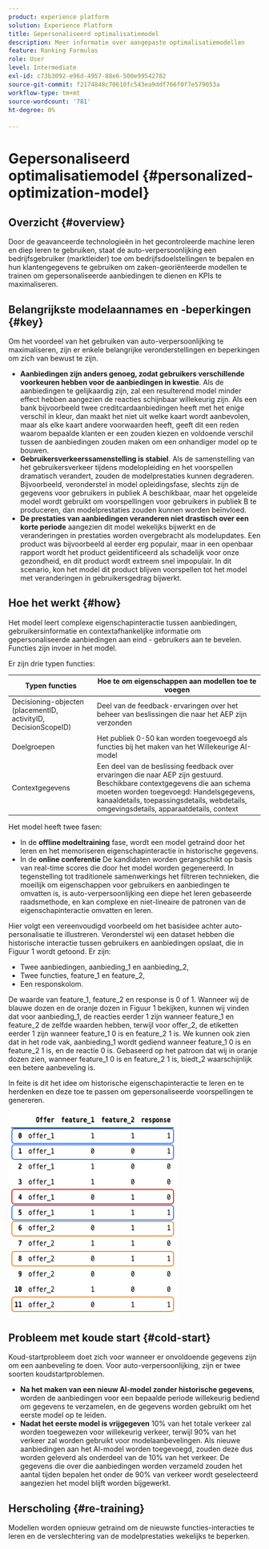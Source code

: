 ```yaml
---
product: experience platform
solution: Experience Platform
title: Gepersonaliseerd optimalisatiemodel
description: Meer informatie over aangepaste optimalisatiemodellen
feature: Ranking Formulas
role: User
level: Intermediate
exl-id: c73b3092-e96d-4957-88e6-500e99542782
source-git-commit: f2174848c70610fc543ea9ddf766f0f7e579053a
workflow-type: tm+mt
source-wordcount: '781'
ht-degree: 0%

---
```


# Gepersonaliseerd optimalisatiemodel {#personalized-optimization-model}

## Overzicht {#overview}

Door de geavanceerde technologieën in het gecontroleerde machine leren en diep leren te gebruiken, staat de auto-verpersoonlijking een bedrijfsgebruiker (marktleider) toe om bedrijfsdoelstellingen te bepalen en hun klantengegevens te gebruiken om zaken-georiënteerde modellen te trainen om gepersonaliseerde aanbiedingen te dienen en KPIs te maximaliseren.

## Belangrijkste modelaannames en -beperkingen {#key}

Om het voordeel van het gebruiken van auto-verpersoonlijking te maximaliseren, zijn er enkele belangrijke veronderstellingen en beperkingen om zich van bewust te zijn.

* **Aanbiedingen zijn anders genoeg, zodat gebruikers verschillende voorkeuren hebben voor de aanbiedingen in kwestie**. Als de aanbiedingen te gelijkaardig zijn, zal een resulterend model minder effect hebben aangezien de reacties schijnbaar willekeurig zijn.
Als een bank bijvoorbeeld twee creditcardaanbiedingen heeft met het enige verschil in kleur, dan maakt het niet uit welke kaart wordt aanbevolen, maar als elke kaart andere voorwaarden heeft, geeft dit een reden waarom bepaalde klanten er een zouden kiezen en voldoende verschil tussen de aanbiedingen zouden maken om een onhandiger model op te bouwen.
* **Gebruikersverkeerssamenstelling is stabiel**. Als de samenstelling van het gebruikersverkeer tijdens modelopleiding en het voorspellen dramatisch verandert, zouden de modelprestaties kunnen degraderen. Bijvoorbeeld, veronderstel in model opleidingsfase, slechts zijn de gegevens voor gebruikers in publiek A beschikbaar, maar het opgeleide model wordt gebruikt om voorspellingen voor gebruikers in publiek B te produceren, dan modelprestaties zouden kunnen worden beïnvloed.
* **De prestaties van aanbiedingen veranderen niet drastisch over een korte periode** aangezien dit model wekelijks bijwerkt en de veranderingen in prestaties worden overgebracht als modelupdates. Een product was bijvoorbeeld al eerder erg populair, maar in een openbaar rapport wordt het product geïdentificeerd als schadelijk voor onze gezondheid, en dit product wordt extreem snel impopulair. In dit scenario, kon het model dit product blijven voorspellen tot het model met veranderingen in gebruikersgedrag bijwerkt.

## Hoe het werkt {#how}

Het model leert complexe eigenschapinteractie tussen aanbiedingen, gebruikersinformatie en contextafhankelijke informatie om gepersonaliseerde aanbiedingen aan eind - gebruikers aan te bevelen. Functies zijn invoer in het model.

Er zijn drie typen functies:

| Typen functies | Hoe te om eigenschappen aan modellen toe te voegen |
|--------------|----------------------------|
| Decisioning-objecten (placementID, activityID, DecisionScopeID) | Deel van de feedback-ervaringen over het beheer van beslissingen die naar het AEP zijn verzonden |
| Doelgroepen | Het publiek 0-50 kan worden toegevoegd als functies bij het maken van het Willekeurige AI-model |
| Contextgegevens | Een deel van de beslissing feedback over ervaringen die naar AEP zijn gestuurd. Beschikbare contextgegevens die aan schema moeten worden toegevoegd: Handelsgegevens, kanaaldetails, toepassingsdetails, webdetails, omgevingsdetails, apparaatdetails, context |

Het model heeft twee fasen:

* In de **offline modeltraining** fase, wordt een model getraind door het leren en het memoriseren eigenschapinteractie in historische gegevens.
* In de **online conferentie** De kandidaten worden gerangschikt op basis van real-time scores die door het model worden gegenereerd. In tegenstelling tot traditionele samenwerkings het filtreren technieken, die moeilijk om eigenschappen voor gebruikers en aanbiedingen te omvatten is, is auto-verpersoonlijking een diepe het leren gebaseerde raadsmethode, en kan complexe en niet-lineaire de patronen van de eigenschapinteractie omvatten en leren.

Hier volgt een vereenvoudigd voorbeeld om het basisidee achter auto-personalisatie te illustreren. Veronderstel wij een dataset hebben die historische interactie tussen gebruikers en aanbiedingen opslaat, die in Figuur 1 wordt getoond. Er zijn:
* Twee aanbiedingen, aanbieding_1 en aanbieding_2,
* Twee functies, feature_1 en feature_2,
* Een responskolom.

De waarde van feature_1, feature_2 en response is 0 of 1. Wanneer wij de blauwe dozen en de oranje dozen in Figuur 1 bekijken, kunnen wij vinden dat voor aanbieding_1, de reacties eerder 1 zijn wanneer feature_1 en feature_2 de zelfde waarden hebben, terwijl voor offer_2, de etiketten eerder 1 zijn wanneer feature_1 0 is en feature_2 1 is. We kunnen ook zien dat in het rode vak, aanbieding_1 wordt gediend wanneer feature_1 0 is en feature_2 1 is, en de reactie 0 is. Gebaseerd op het patroon dat wij in oranje dozen zien, wanneer feature_1 0 is en feature_2 1 is, biedt_2 waarschijnlijk een betere aanbeveling is.

In feite is dit het idee om historische eigenschapinteractie te leren en te herdenken en deze toe te passen om gepersonaliseerde voorspellingen te genereren.

![](../assets/perso-ranking-schema.png)

## Probleem met koude start {#cold-start}

Koud-startprobleem doet zich voor wanneer er onvoldoende gegevens zijn om een aanbeveling te doen. Voor auto-verpersoonlijking, zijn er twee soorten koudstartproblemen.

* **Na het maken van een nieuw AI-model zonder historische gegevens**, worden de aanbiedingen voor een bepaalde periode willekeurig bediend om gegevens te verzamelen, en de gegevens worden gebruikt om het eerste model op te leiden.
* **Nadat het eerste model is vrijgegeven** 10% van het totale verkeer zal worden toegewezen voor willekeurig verkeer, terwijl 90% van het verkeer zal worden gebruikt voor modelaanbevelingen. Als nieuwe aanbiedingen aan het AI-model worden toegevoegd, zouden deze dus worden geleverd als onderdeel van de 10% van het verkeer. De gegevens die over die aanbiedingen worden verzameld zouden het aantal tijden bepalen het onder de 90% van verkeer wordt geselecteerd aangezien het model blijft worden bijgewerkt.

## Herscholing {#re-training}

Modellen worden opnieuw getraind om de nieuwste functies-interacties te leren en de verslechtering van de modelprestaties wekelijks te beperken.
